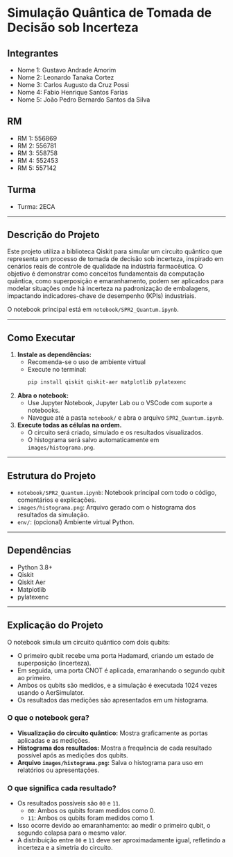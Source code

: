 # Simulação Quântica de Tomada de Decisão sob Incerteza

## Integrantes
- Nome 1: Gustavo Andrade Amorim
- Nome 2: Leonardo Tanaka Cortez
- Nome 3: Carlos Augusto da Cruz Possi
- Nome 4: Fabio Henrique Santos Farias
- Nome 5: João Pedro Bernardo Santos da Silva

## RM
- RM 1: 556869
- RM 2: 556781
- RM 3: 558758
- RM 4: 552453
- RM 5: 557142

## Turma
- Turma: 2ECA

---

## Descrição do Projeto
Este projeto utiliza a biblioteca Qiskit para simular um circuito quântico que representa um processo de tomada de decisão sob incerteza, inspirado em cenários reais de controle de qualidade na indústria farmacêutica. O objetivo é demonstrar como conceitos fundamentais da computação quântica, como superposição e emaranhamento, podem ser aplicados para modelar situações onde há incerteza na padronização de embalagens, impactando indicadores-chave de desempenho (KPIs) industriais.

O notebook principal está em `notebook/SPR2_Quantum.ipynb`.

---

## Como Executar
1. **Instale as dependências:**
   - Recomenda-se o uso de ambiente virtual 
   - Execute no terminal:
     ```bash
     pip install qiskit qiskit-aer matplotlib pylatexenc
     ```
2. **Abra o notebook:**
   - Use Jupyter Notebook, Jupyter Lab ou o VSCode com suporte a notebooks.
   - Navegue até a pasta `notebook/` e abra o arquivo `SPR2_Quantum.ipynb`.
3. **Execute todas as células na ordem.**
   - O circuito será criado, simulado e os resultados visualizados.
   - O histograma será salvo automaticamente em `images/histograma.png`.

---

## Estrutura do Projeto
- `notebook/SPR2_Quantum.ipynb`: Notebook principal com todo o código, comentários e explicações.
- `images/histograma.png`: Arquivo gerado com o histograma dos resultados da simulação.
- `env/`: (opcional) Ambiente virtual Python.

---

## Dependências
- Python 3.8+
- Qiskit
- Qiskit Aer
- Matplotlib
- pylatexenc

---

## Explicação do Projeto
O notebook simula um circuito quântico com dois qubits:
- O primeiro qubit recebe uma porta Hadamard, criando um estado de superposição (incerteza).
- Em seguida, uma porta CNOT é aplicada, emaranhando o segundo qubit ao primeiro.
- Ambos os qubits são medidos, e a simulação é executada 1024 vezes usando o AerSimulator.
- Os resultados das medições são apresentados em um histograma.

### O que o notebook gera?
- **Visualização do circuito quântico:** Mostra graficamente as portas aplicadas e as medições.
- **Histograma dos resultados:** Mostra a frequência de cada resultado possível após as medições dos qubits.
- **Arquivo `images/histograma.png`:** Salva o histograma para uso em relatórios ou apresentações.

### O que significa cada resultado?
- Os resultados possíveis são `00` e `11`.
  - `00`: Ambos os qubits foram medidos como 0.
  - `11`: Ambos os qubits foram medidos como 1.
- Isso ocorre devido ao emaranhamento: ao medir o primeiro qubit, o segundo colapsa para o mesmo valor.
- A distribuição entre `00` e `11` deve ser aproximadamente igual, refletindo a incerteza e a simetria do circuito.

